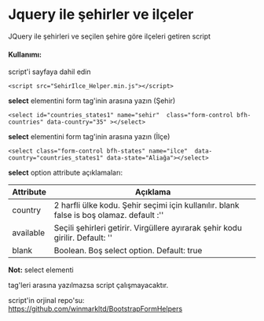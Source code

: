 # Jquery ile şehirler ve ilçeler
JQuery ile şehirleri ve seçilen şehire göre ilçeleri getiren script


#### <i class="icon-file"></i> Kullanımı:
  

  script'i sayfaya dahil edin
   

    <script src="SehirIlce_Helper.min.js"></script>

**select** elementini form tag'inin arasına yazın (Şehir)

    <select id="countries_states1" name="sehir"  class="form-control bfh-countries" data-country="35" ></select>
**select** elementini form tag'inin arasına yazın (İlçe)

    <select class="form-control bfh-states" name="ilce"  data-country="countries_states1" data-state="Aliağa"></select>

**select** option attribute açıklamaları:

Attribute     | Açıklama
-------- | ---
country | 2 harfli ülke kodu. Şehir seçimi için kullanılır. blank false is boş olamaz. default :''
available    | Seçili şehirleri getirir. Virgüllere ayırarak şehir kodu girilir. Default: ''
blank     |Boolean. Boş select option. Default: true


**Not:** select elementi **<form>** tag'leri arasına yazılmazsa script çalışmayacaktır.

script'in orjinal repo'su: https://github.com/winmarkltd/BootstrapFormHelpers

